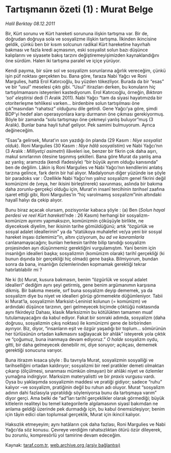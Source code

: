 # Tartışmanın özeti (1) : Murat Belge

*Halil Berktay 08.12.2011*

<div class="yazi"><p>Bir, Kürt sorunu ve Kürt hareketi sorununa ilişkin tartışma var. Bir de, doğrudan doğruya sola ve sosyalizme ilişkin tartışma. İlkinden ikincisine geldik, çünkü ben bir kısım solcunun radikal Kürt hareketine hayırhah bakması ve fazla kredi açmasının, eski sosyalist solun bazı düşünce kalıplarını ve siyasete bakış tarzını değiştiremeyişimizden kaynaklandığını öne sürdüm. Halen iki tartışma paralel ve içiçe yürüyor.</p>
<p>Kendi payıma, bir süre sol ve sosyalizm sorunlarına ağırlık vereceğim, çünkü işin püf noktası gerçekten bu. Bana göre, faraza Nabi Yağcı ve Roni Margulies, hattâ Erol Katırcıoğlu, bu yüzden tökezliyor. Burada da bir “esas” ve bir “usul” meselesi çıktı gibi. “Usul” itirazları derken, bu konuların hiç tartışılmamasını isteyenleri kastediyorum. Erol Katırcıoğlu, örneğin, <i>Bıktıran ‘sol’ eleştirisi</i> dedi (1 Aralık 2011). Nabi Yağcı “tam da siyasi hayatımızda bir otoriterleşme tehlikesi varken... birdenbire solun tartışılması öne çık”masından “rahatsız” olduğunu dile getirdi. Gene Yağcı’ya göre, şimdi BDP’yi hedef alan operasyonlara karşı durmanın öne çıkması gerekiyormuş. Böyle bir zamanda “solu tartışmayı öne çekmeyi yanlış buluyor”muş (3 Aralık). Bunlar bana hayli tuhaf geliyor. Pek samimi bulmuyorum. Ayrıca değineceğim.</p>
<p>“Esas”a gelirsek, Murat’ın son yazdığı ön planda (29 Kasım : <i>Niye sosyalist olduk</i>). Roni Margulies (30 Kasım : <i>Niye hâlâ sosyalistim</i>) ve Nabi Yağcı’nın (3 Aralık : <i>Milliyetçi asimetri</i>) ilâveleri ise, benzer bir fikrin çok daha aşırı, makul sınırlarının ötesine taşınmış şekilleri. Bana göre Murat da yanlış ama az yanlış; aramızda (kendi ifadesiyle) “bir büyük ayrım olduğu kanısında” ben de değilim. Lâkin iş Roni Margulies ve Nabi Yağcı’nın kendilerini anlatış tarzına gelince, fark derin bir hal alıyor. Madalyonun diğer yüzünde ise şöyle bir paradoks var : Özellikle Nabi Yağcı’nın yalnız sosyalizm genel fikrini değil komünizmi de (veya, her ikisini birleştirerek) savunması, aslında bir bakıma daha zorunlu-gerçekçi olduğu için, Murat’ın insanî tercihinin <i>tarihsel</i> zaafına işaret ettiği gibi, Roni Margulies’in “hiç varolmamış sosyalizm”inin altındaki hayalî halıyı da çekip alıyor. </p>
<p>Bunu biraz açacak olursam, pozisyonlar kabaca şöyle : (a) Ben (<i>Solun hayal perdesi ve reel Kürt hareketi</i>’nde : 26 Kasım) herhangi bir sosyalizm-komünizm ayırımı yapmaksızın, komünizmin çöküşüyle birlikte, ne diyeceksek diyelim, her ikisinin tarihe gömüldüğünü; artık “özgürlük ve sosyal adalet ideallerinin” ya da “statükoya muhalefet ve/ya yeni bir sosyal hareket inşası özlemimiz”in, altını çiziyorum, <i>bu ad ve kavramlarla</i> canlanamayacağını; bunları herkesin tarihte bilip tanıdığı sosyalizm projesinden ayrı düşünmemiz gerektiğini vurgulamıştım. Yani benim için insanlığın idealleri başka; sosyalizmin (komünizm olarak) tarihî gerçekliği (ki bunun dışında bir gerçekliği hiç olmadı) gene başka. Bilmiyorum, bundan sonra da bana, insanlığın özlemlerinden kopmamak gerektiği tekrar hatırlatılabilir mi ?</p>
<p>Ne ki (b) Murat, kusura bakmasın, benim “özgürlük ve sosyal adalet idealleri” dediğim aynı şeyi getirmiş, gene benim argümanımın karşısına dikmiş. Bir bakıma mesele, sırf buna sosyalizm deyip dememek, ya da sosyalizm diye bu niyet ve idealleri görüp görmemekte düğümleniyor. Tabii ki Murat’la, sosyalizmin Marksist-Leninist kolunun (= komünizm) ve ardındaki düşünce tarzının, geri gelmeyecek biçimde çöktüğü noktasında aynı fikirdeyiz Dahası, klasik Marksizmin bu kötülükten tamamen muaf tutulamayacağını da kabul ediyor. Fakat bir sonraki adımda, sosyalizm (daha doğrusu, sosyalizmin çıkış noktası) ile komünizmi gene de birbirinden ayırıyor. Biz, diyor, “insanların eşit ve özgür yaşadığı bir toplum... sömürünün her türlüsünün ortadan kalkmasını sağlayacak bir ahlâk” isteyerek yola çıktık ve “çoğumuz, buna inanmaya devam ediyoruz.” <i>O halde</i> sosyalizm oydu, gitti, bir daha gelmeyecek denebilir mi, diye soruyor; açıkçası, dememek gerektiği sonucuna varıyor. </p>
<p>Buna itirazım kısaca şöyle : Bu tavrıyla Murat, sosyalizmin sosyalliği ve tarihselliğini ortadan kaldırıyor; sosyalizmi bir reel pratikler demeti olmaktan çıkarıp (ölçülmesi, sınanması mümkün olmayan) bir ahlâki niyet ve özlemler yumağına indirgiyor. Marksizm materyalistti ve bir <i>praxis</i> vurgusu vardı. Oysa bu yaklaşımda sosyalizmin maddesi ve pratiği gidiyor; sadece “ruhu” kalıyor –ve sosyalizm, pratiğinin değil bu ruhun adı oluyor. Murat “sosyalizm adının dahi fazlasıyla yıpratıldığı söyleniyorsa bunu da tartışmaya varım” diyor gerçi. Ama belki de “ad”ları tarihî gerçeklikler olarak görmediği; büyük kitlelerin realiteyi bu temel kategorilerle algılamasının siyasî bakımdan ne anlama geldiği üzerinde pek durmadığı için, bu kabul önemsizleşiyor; benim için tâyin edici olan toplumsal gerçeklik, Murat için ikincil kalıyor. </p>
<p>Haksızlık etmeyeyim; aynı hatâların çok daha fazlası, Roni Margulies ve Nabi Yağcı’da söz konusu. Çevreye verdiğim rahatsızlıktan ötürü özür dileyerek, bu zorunlu, kompresörlü yol tamirine devam edeceğim.</p>
</div>

Kaynak: [taraf.com.tr](http://www.taraf.com.tr/halil-berktay/makale-tartismanin-ozeti-1-murat-belge.htm), [web.archive.org (arşiv bağlantısı)](http://web.archive.org/web/20131022125329/http://www.taraf.com.tr/halil-berktay/makale-tartismanin-ozeti-1-murat-belge.htm)
